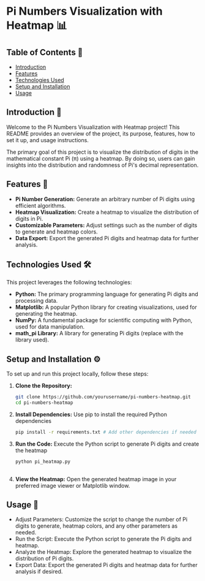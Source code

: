 # Pi Numbers Visualization with Heatmap 📊

## Table of Contents 📑

- [Introduction](#introduction)
- [Features](#features)
- [Technologies Used](#technologies-used)
- [Setup and Installation](#setup-and-installation)
- [Usage](#usage)

## Introduction 🌟

Welcome to the Pi Numbers Visualization with Heatmap project! This README provides an overview of the project, its purpose, features, how to set it up, and usage instructions.

The primary goal of this project is to visualize the distribution of digits in the mathematical constant Pi (π) using a heatmap. By doing so, users can gain insights into the distribution and randomness of Pi's decimal representation.

## Features 🚀

- **Pi Number Generation:** Generate an arbitrary number of Pi digits using efficient algorithms.
- **Heatmap Visualization:** Create a heatmap to visualize the distribution of digits in Pi.
- **Customizable Parameters:** Adjust settings such as the number of digits to generate and heatmap colors.
- **Data Export:** Export the generated Pi digits and heatmap data for further analysis.

## Technologies Used 🛠️

This project leverages the following technologies:

- **Python:** The primary programming language for generating Pi digits and processing data.
- **Matplotlib:** A popular Python library for creating visualizations, used for generating the heatmap.
- **NumPy:** A fundamental package for scientific computing with Python, used for data manipulation.
- **math_pi Library:** A library for generating Pi digits (replace with the library used).

## Setup and Installation ⚙️

To set up and run this project locally, follow these steps:

1. **Clone the Repository:**

   ```bash
   git clone https://github.com/yourusername/pi-numbers-heatmap.git
   cd pi-numbers-heatmap
   
2. **Install Dependencies:** Use pip to install the required Python dependencies

   ```bash
   pip install -r requirements.txt # Add other dependencies if needed
   
4. **Run the Code:** Execute the Python script to generate Pi digits and create the heatmap

   ```bash
   python pi_heatmap.py
  
6. **View the Heatmap:**
   Open the generated heatmap image in your preferred image viewer or Matplotlib window.

## Usage 📝
- Adjust Parameters: Customize the script to change the number of Pi digits to generate, heatmap colors, and any other parameters as needed.
- Run the Script: Execute the Python script to generate the Pi digits and heatmap.
- Analyze the Heatmap: Explore the generated heatmap to visualize the distribution of Pi digits.
- Export Data: Export the generated Pi digits and heatmap data for further analysis if desired.
